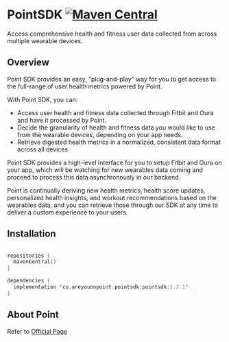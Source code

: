 # PointSDK [![Maven Central](https://img.shields.io/maven-central/v/co.areyouonpoint.pointsdk/pointsdk)](https://repo1.maven.org/maven2/co/areyouonpoint/pointsdk/pointsdk/)

Access comprehensive health and fitness user data collected from across multiple wearable devices.

## Overview

Point SDK provides an easy, “plug-and-play” way for you to get access to the full-range of user health metrics powered by Point.

With Point SDK, you can:

- Access user health and fitness data collected through Fitbit and Oura and have it processed by Point.
- Decide the granularity of health and fitness data you would like to use from the wearable devices, depending on your app needs.
- Retrieve digested health metrics in a normalized, consistent data format across all devices

Point SDK provides a high-level interface for you to setup Fitbit and Oura on your app, which will be watching for new wearables data coming and proceed to process this data asynchronously in our backend.

Point is continually deriving new health metrics, health score updates, personalized health insights, and workout recommendations based on the wearables data, and you can retrieve those through our SDK at any time to deliver a custom experience to your users.


## Installation

```kotlin

repositories {
  mavenCentral()
}

dependencies {
  implementation 'co.areyouonpoint.pointsdk:pointsdk:1.2.1'
}
```

## About Point

Refer to [Official Page](https://www.areyouonpoint.co/)
